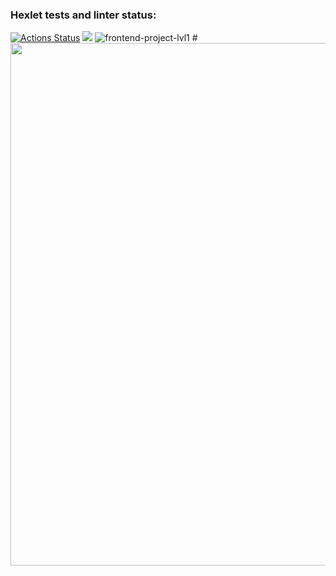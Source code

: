 ### Hexlet tests and linter status:
[![Actions Status](https://github.com/sraduhin/frontend-project-lvl1/workflows/hexlet-check/badge.svg)](https://github.com/sraduhin/frontend-project-lvl1/actions)
<a href="https://codeclimate.com/github/codeclimate/codeclimate/maintainability"><img src="https://api.codeclimate.com/v1/badges/a99a88d28ad37a79dbf6/maintainability" /></a>
![frontend-project-lvl1](https://github.com/sraduhin/frontend-project-lvl1/actions/workflows/makefile.yml/badge.svg)
#<a href="https://asciinema.org/a/f2iAnh9g9yGwOWtPHoQ8iuqqu"><img src="https://asciinema.org/a/f2iAnh9g9yGwOWtPHoQ8iuqqu" width="836"/></a>
<script src="https://asciinema.org/a/f2iAnh9g9yGwOWtPHoQ8iuqqu" id="f2iAnh9g9yGwOWtPHoQ8iuqqu" async></script>
